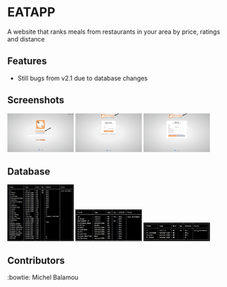 # EATAPP
  A website that ranks meals from restaurants in your area by price, ratings and distance

## Features

  - Still bugs from v2.1 due to database changes

## Screenshots

  <img src="instructions/screenshots/index/index.png" width="30%"/> <img src="instructions/screenshots/login.png" width="30%"/> <img src="instructions/screenshots/sign_up/sign_up_1.png" width="30%"/>

## Database

  <img src="instructions/screenshots/FA_RESTORANTS.png" width="30%"/> <img src="instructions/screenshots/FA_MENUS.png" width="30%"/> <img src="instructions/screenshots/FA_ADMIN_PANEL.png" width="30%"/>

## Contributors
  :bowtie: Michel Balamou
